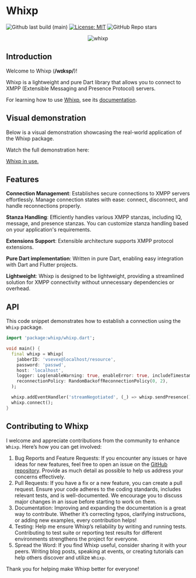 # Whixp

![Github last build (main)][last_build]
[![License: MIT][license_badge]][license_link]
![GitHub Repo stars][star_count]

<div align="center">
    <img alt="whixp" src="https://dosybuck.s3.amazonaws.com/whixp/whixp_dark.svg">
</div>

## Introduction

Welcome to Whixp (**/wɪksp/**)!

Whixp is a lightweight and pure Dart library that allows you to connect to XMPP (Extensible Messaging and Presence Protocol) servers.

For learning how to use [Whixp](https://github.com/vsevex/whixp), see its [documentation](https://whixp.dosy.app/).

## Visual demonstration

Below is a visual demonstration showcasing the real-world application of the Whixp package.

Watch the full demonstration here:

[Whixp in use.](https://dosybuck.s3.amazonaws.com/whixp/whixp.mp4)

## Features

**Connection Management**: Establishes secure connections to XMPP servers effortlessly. Manage connection states with ease: connect, disconnect, and handle reconnections properly.

**Stanza Handling**: Efficiently handles various XMPP stanzas, including IQ, message, and presence stanzas. You can customize stanza handling based on your application's requirements.

**Extensions Support**: Extensible architecture supports XMPP protocol extensions.

**Pure Dart implementation**: Written in pure Dart, enabling easy integration with Dart and Flutter projects.

**Lightweight**: Whixp is designed to be lightweight, providing a streamlined solution for XMPP connectivity without unnecessary dependencies or overhead.

## API

This code snippet demonstrates how to establish a connection using the `Whixp` package.

```dart
import 'package:whixp/whixp.dart';

void main() {
  final whixp = Whixp(
    jabberID: 'vsevex@localhost/resource',
    password: 'passwd',
    host: 'localhost',
    logger: Log(enableWarning: true, enableError: true, includeTimestamp: true),
    reconnectionPolicy: RandomBackoffReconnectionPolicy(0, 2),
  );

  whixp.addEventHandler('streamNegotiated', (_) => whixp.sendPresence());
  whixp.connect();
}
```

## Contributing to Whixp

I welcome and appreciate contributions from the community to enhance `Whixp`. Here’s how you can get involved:

1. Bug Reports and Feature Requests: If you encounter any issues or have ideas for new features, feel free to open an issue on the [GitHub repository](https://github.com/vsevex/whixp/issues). Provide as much detail as possible to help us address your concerns effectively.
2. Pull Requests: If you have a fix or a new feature, you can create a pull request. Ensure your code adheres to the coding standards, includes relevant tests, and is well-documented. We encourage you to discuss major changes in an issue before starting to work on them.
3. Documentation: Improving and expanding the documentation is a great way to contribute. Whether it’s correcting typos, clarifying instructions, or adding new examples, every contribution helps!
4. Testing: Help me ensure Whixp’s reliability by writing and running tests. Contributing to test suite or reporting test results for different environments strengthens the project for everyone.
5. Spread the Word: If you find Whixp useful, consider sharing it with your peers. Writing blog posts, speaking at events, or creating tutorials can help others discover and utilize `Whixp`.

Thank you for helping make Whixp better for everyone!

[license_badge]: https://img.shields.io/badge/license-MIT-blue.svg
[license_link]: https://opensource.org/licenses/MIT
[star_count]: https://img.shields.io/github/stars/vsevex/whixp
[last_build]: https://img.shields.io/github/actions/workflow/status/vsevex/whixp/dart.yml
